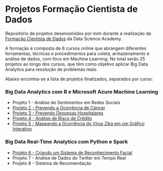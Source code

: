 # Projetos Formação Cientista de Dados

Repositório de projetos desenvolvidos por mim durante a realização da [Formação Cientista de Dados](https://www.datascienceacademy.com.br/pages/formacao-cientista-de-dados) da Data Science Academy.

A formação é composta de 6 cursos online que abrangem diferentes ferramentas, técnicas e procedimentos para coleta, armazenamento e análise de dados, com foco em Machine Learning. No total serão 25 projetos ao longo dos cursos, que têm como objetivo aplicar Big Data Analytics para resolução de problemas reais.

Abaixo encontra-se a lista de projetos finalizados, separados por curso:

### Big Data Analytics com R e Microsoft Azure Machine Learning
* Projeto 1 - Análise de Sentimentos em Redes Sociais 
* [Projeto 2 - Prevendo a Ocorrência de Câncer](https://github.com/gsabato/DataScienceAcademy-FormacaoCientistaDeDados/tree/master/projeto_02-PrevendoOcorrenciaDeCancer)
* [Projeto 3 - Prevendo Despesas Hospitalares](https://github.com/gsabato/DataScienceAcademy-FormacaoCientistaDeDados/tree/master/projeto_03-PrevendoDespesasHospitalares)
* [Projeto 4 - Análise de Risco de Crédito](https://github.com/gsabato/DataScienceAcademy-FormacaoCientistaDeDados/tree/master/projeto_04-AnaliseDeRiscoDeCredito)
* [Projeto 5 - Mapeando a Ocorrência do Vírus Zika em um Gráfico Interativo](https://github.com/gsabato/DataScienceAcademy-FormacaoCientistaDeDados/tree/master/projeto_05-MapeandoOcorrenciaZikaVirus)

### Big Data Real-Time Analytics com Python e Spark
* [Projeto 6 - Criando um Sistema de Reconhecimento Facial](https://github.com/gsabato/DataScienceAcademy-FormacaoCientistaDeDados/tree/master/projeto_06-SistemaDeReconhecimentoFacial)
* Projeto 7 - Análise de Dados do Twitter em Tempo Real
* Projeto 8 - Sistema de Recomendação